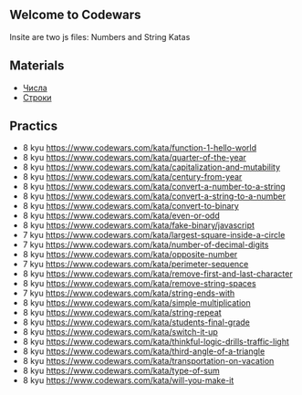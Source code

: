 ## Welcome to Codewars
Insite are two js files: Numbers and String Katas


## Materials

- [Числа](https://learn.javascript.ru/number)
- [Строки](https://learn.javascript.ru/string)


## Practics

- 8 kyu https://www.codewars.com/kata/function-1-hello-world
- 8 kyu https://www.codewars.com/kata/quarter-of-the-year
- 8 kyu https://www.codewars.com/kata/capitalization-and-mutability
- 8 kyu https://www.codewars.com/kata/century-from-year
- 8 kyu https://www.codewars.com/kata/convert-a-number-to-a-string
- 8 kyu https://www.codewars.com/kata/convert-a-string-to-a-number
- 8 kyu https://www.codewars.com/kata/convert-to-binary
- 8 kyu https://www.codewars.com/kata/even-or-odd
- 8 kyu https://www.codewars.com/kata/fake-binary/javascript
- 7 kyu https://www.codewars.com/kata/largest-square-inside-a-circle
- 7 kyu https://www.codewars.com/kata/number-of-decimal-digits
- 8 kyu https://www.codewars.com/kata/opposite-number
- 7 kyu https://www.codewars.com/kata/perimeter-sequence
- 8 kyu https://www.codewars.com/kata/remove-first-and-last-character
- 8 kyu https://www.codewars.com/kata/remove-string-spaces
- 7 kyu https://www.codewars.com/kata/string-ends-with
- 8 kyu https://www.codewars.com/kata/simple-multiplication
- 8 kyu https://www.codewars.com/kata/string-repeat
- 8 kyu https://www.codewars.com/kata/students-final-grade
- 8 kyu https://www.codewars.com/kata/switch-it-up
- 8 kyu https://www.codewars.com/kata/thinkful-logic-drills-traffic-light
- 8 kyu https://www.codewars.com/kata/third-angle-of-a-triangle
- 8 kyu https://www.codewars.com/kata/transportation-on-vacation
- 8 kyu https://www.codewars.com/kata/type-of-sum
- 8 kyu https://www.codewars.com/kata/will-you-make-it

